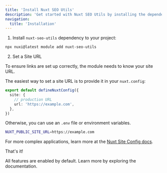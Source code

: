 ```yaml
---
title: 'Install Nuxt SEO Utils'
description: 'Get started with Nuxt SEO Utils by installing the dependency to your project.'
navigation:
  title: 'Installation'
---
```


1. Install `nuxt-seo-utils` dependency to your project:

```bash
npx nuxi@latest module add nuxt-seo-utils
```

2. Set a Site URL

To ensure links are set up correctly, the module needs to know your site URL.

The easiest way to set a site URL is to provide it in your `nuxt.config`:

```ts [nuxt.config.ts]
export default defineNuxtConfig({
  site: {
    // production URL
    url: 'https://example.com',
  },
})
```

Otherwise, you can use an `.env` file or environment variables.

```bash [.env]
NUXT_PUBLIC_SITE_URL=https://example.com
```

For more complex applications, learn more at the [Nuxt Site Config docs](/site-config/getting-started/how-it-works).

That's it!

All features are enabled by default. Learn more by exploring the documentation.
